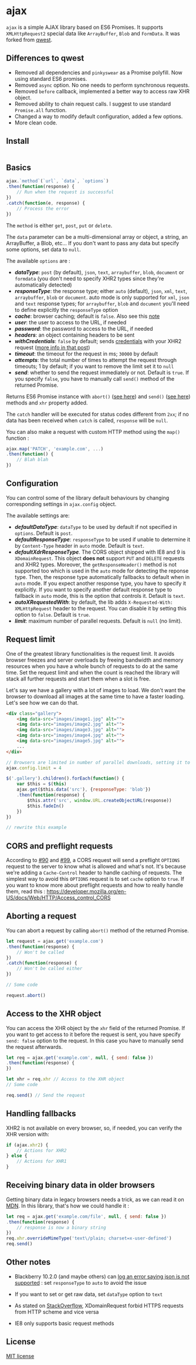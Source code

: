 ajax
============

`ajax` is a simple AJAX library based on ES6 Promises. It supports `XMLHttpRequest2` special data like `ArrayBuffer`, `Blob` and `FormData`. It was forked from [qwest](https://github.com/pyrsmk/qwest).

Differences to qwest
------------

- Removed all dependencies and `pinkyswear` as a Promise polyfill. Now using standard ES6 promises.
- Removed `async` option. No one needs to perform synchronous requests.
- Removed `before` callback, implemented a better way to access raw XHR object.
- Removed ability to chain request calls. I suggest to use standard `Promise.all` function.
- Changed a way to modify default configuration, added a few options.
- More clean code.

Install
-------

```

```


Basics
------

```js
ajax.`method`(`url`, `data`, `options`)
.then(function(response) {
	// Run when the request is successful
})
.catch(function(e, response) {
	// Process the error
})
```

The `method` is either `get`, `post`, `put` or `delete`.

The `data` parameter can be a multi-dimensional array or object, a string, an ArrayBuffer, a Blob, etc... If you don't want to pass any data but specify some options, set data to `null`.

The available `options` are :

- ***dataType***: `post` (by default), `json`, `text`, `arraybuffer`, `blob`, `document` or `formdata` (you don't need to specify XHR2 types since they're automatically detected)
- ***responseType***: the response type; either `auto` (default), `json`, `xml`, `text`, `arraybuffer`, `blob` or `document`. auto mode is only supported for `xml`, `json` and `text` response types; for `arraybuffer`, `blob` and `document` you'll need to define explicitly the `responseType` option
- ***cache***: browser caching; default is `false`. Also see this [note](#cors)
- ***user***: the user to access to the URL, if needed
- ***password***: the password to access to the URL, if needed
- ***headers***: an object containing headers to be sent
- ***withCredentials***: `false` by default; sends [credentials](http://www.w3.org/TR/XMLHttpRequest2/#user-credentials) with your XHR2 request ([more info in that post](https://dev.opera.com/articles/xhr2/#xhrcredentials))
- ***timeout***: the timeout for the request in ms; `30000` by default
- ***attempts***: the total number of times to attempt the request through timeouts; 1 by default; if you want to remove the limit set it to `null`
- ***send***: whether to send the request immediately or not. Default is `true`. If you specify `false`, you have to manually call `send()` method of the returned Promise.

Returns ES6 Promise instance with `abort()` ([see here](#abort)) and `send()` ([see here](#before)) methods and `xhr` property added.

The `catch` handler will be executed for status codes different from `2xx`; if no data has been received when `catch` is called, `response` will be `null`.

You can also make a request with custom HTTP method using the `map()` function :

```js
ajax.map('PATCH', 'example.com', ...)
.then(function() {
	// Blah blah
})
```

Configuration
--------

You can control some of the library default behaviours by changing corresponding settings in `ajax.config` object.

The available settings are:
- ***defaultDataType***: `dataType` to be used by default if not specified in `options`. Default is `post`.
- ***defaultResponseType***: `responseType` to be used if unable to determine it by `Content-Type` header in `auto` mode. Default is `text`.
- ***defaultXdrResponseType***. The CORS object shipped with IE8 and 9 is `XDomainRequest`. This object __does not__ support `PUT` and `DELETE` requests and XHR2 types. Moreover, the `getResponseHeader()` method is not supported too which is used in the `auto` mode for detecting the reponse type. Then, the response type automatically fallbacks to default when in `auto` mode. If you expect another response type, you have to specify it explicitly. If you want to specify another default response type to fallback in `auto` mode, this is the option that controls it. Default is `text`.
- ***autoXRequestedWith***: by default, the lib adds `X-Requested-With: XMLHttpRequest` header to the request. You can disable it by setting this option to `false`. Default is `true`.
- ***limit***: maximum number of parallel requests. Default is `null` (no limit).

Request limit
-------------

One of the greatest library functionalities is the request limit. It avoids browser freezes and server overloads by freeing bandwidth and memory resources when you have a whole bunch of requests to do at the same time. Set the request limit and when the count is reached the library will stack all further requests and start them when a slot is free.

Let's say we have a gallery with a lot of images to load. We don't want the browser to download all images at the same time to have a faster loading. Let's see how we can do that.

```html
<div class="gallery">
	<img data-src="images/image1.jpg" alt="">
	<img data-src="images/image2.jpg" alt="">
	<img data-src="images/image3.jpg" alt="">
	<img data-src="images/image4.jpg" alt="">
	<img data-src="images/image5.jpg" alt="">
	...
</div>
```

```js
// Browsers are limited in number of parallel downloads, setting it to 4 seems fair
ajax.config.limit = 4

$('.gallery').children().forEach(function() {
	var $this = $(this)
	ajax.get($this.data('src'), {responseType: 'blob'})
	.then(function(response) {
		$this.attr('src', window.URL.createObjectURL(response))
		$this.fadeIn()
	})
})

// rewrite this example
```

<a name="cors"></a>CORS and preflight requests
---------------------------

According to [#90](https://github.com/pyrsmk/qwest/issues/90) and [#99](https://github.com/pyrsmk/qwest/issues/99), a CORS request will send a preflight `OPTIONS` request to the server to know what is allowed and what's not. It's because we're adding a `Cache-Control` header to handle caching of requests. The simplest way to avoid this `OPTIONS` request is to set `cache` option to `true`. If you want to know more about preflight requests and how to really handle them, read this : https://developer.mozilla.org/en-US/docs/Web/HTTP/Access_control_CORS

<a name="abort"></a>Aborting a request
------------------

You can abort a request by calling `abort()` method of the returned Promise.

```js
let request = ajax.get('example.com')
.then(function(response) {
	// Won't be called
})
.catch(function(response) {
	// Won't be called either
})

// Some code

request.abort()
```

<a name="before"></a>Access to the XHR object
-----------------------------

You can access the XHR object by the `xhr` field of the returned Promise. If you want to get access to it before the request is sent, you have specify `send: false` option  to the request. In this case you have to manually send the request afterwards.

```js
let req = ajax.get('example.com', null, { send: false })
.then(function(response) {	
})

let xhr = req.xhr // Access to the XHR object
// Some code

req.send() // Send the request
```

Handling fallbacks
------------------

XHR2 is not available on every browser, so, if needed, you can verify the XHR version with:

```js
if (ajax.xhr2) {
	// Actions for XHR2
} else {
	// Actions for XHR1
}
```

Receiving binary data in older browsers
---------------------------------------

Getting binary data in legacy browsers needs a trick, as we can read it on [MDN](https://developer.mozilla.org/en-US/docs/Web/API/XMLHttpRequest/Sending_and_Receiving_Binary_Data#Receiving_binary_data_in_older_browsers). In this library, that's how we could handle it :

```js
let req = ajax.get('example.com/file', null, { send: false })
.then(function(response) {
	// response is now a binary string
})
req.xhr.overrideMimeType('text\/plain; charset=x-user-defined')
req.send()
```


Other notes
----------

- Blackberry 10.2.0 (and maybe others) can [log an error saying json is not supported](https://github.com/pyrsmk/qwest/issues/94) : set `responseType` to `auto` to avoid the issue

- If you want to set or get raw data, set `dataType` option to `text`
- As stated on [StackOverflow](https://stackoverflow.com/questions/8464262/access-is-denied-error-on-xdomainrequest), XDomainRequest forbid HTTPS requests from HTTP scheme and vice versa
- IE8 only supports basic request methods

License
-------

[MIT license](http://dreamysource.mit-license.org)
